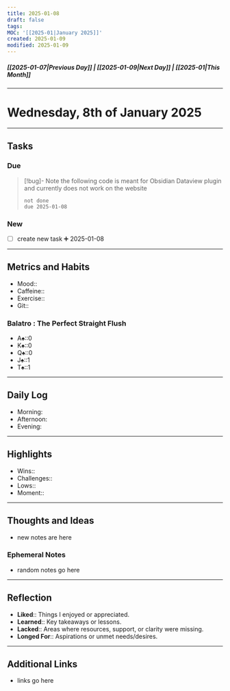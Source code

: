 ```yaml
---
title: 2025-01-08
draft: false
tags: 
MOC: '[[2025-01|January 2025]]'
created: 2025-01-09
modified: 2025-01-09
---
```

##### [[2025-01-07|Previous Day]] | [[2025-01-09|Next Day]] | [[2025-01|This Month]]

---
# Wednesday, 8th of January 2025

---
## Tasks

### Due

> [!bug]- Note
> the following code is meant for Obsidian Dataview plugin and currently does not work on the website
>```tasks
> not done
> due 2025-01-08
> ```

### New

- [ ]  create new task ➕ 2025-01-08

---
## Metrics and Habits

- Mood::
- Caffeine::
- Exercise::
- Git::

### Balatro : The Perfect Straight Flush
 - A♠️::0
 - K♠️::0
 - Q♠️::0
 - J♠️::1
 - T♠️::1

---
## Daily Log

- Morning:
- Afternoon:
- Evening:

---
## Highlights

- Wins::
- Challenges::
- Lows::
- Moment::

---
## Thoughts and Ideas

- new notes are here

### Ephemeral Notes

- random notes go here

---
## Reflection

- **Liked**:: Things I enjoyed or appreciated.
- **Learned**:: Key takeaways or lessons.
- **Lacked**:: Areas where resources, support, or clarity were missing.
- **Longed For**:: Aspirations or unmet needs/desires.

---
## Additional Links

-  links go here